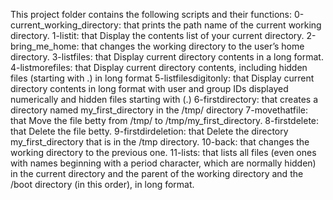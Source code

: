 This project folder contains the following scripts and their functions:
    0-current_working_directory: that prints the path name of the current working directory.
    1-listit: that Display the contents list of your current directory.
    2-bring_me_home: that changes the working directory to the user’s home directory.
    3-listfiles: that Display current directory contents in a long format.
    4-listmorefiles: that Display current directory contents, including hidden files (starting with .) in long format
    5-listfilesdigitonly: that Display current directory contents in long format with user and group IDs displayed numerically and hidden files starting     with (.)
    6-firstdirectory: that  creates a directory named my_first_directory in the /tmp/ directory
    7-movethatfile: that Move the file betty from /tmp/ to /tmp/my_first_directory.
    8-firstdelete: that Delete the file betty.
    9-firstdirdeletion: that Delete the directory my_first_directory that is in the /tmp directory.
    10-back: that changes the working directory to the previous one.
    11-lists: that lists all files (even ones with names beginning with a period character, which are normally hidden) in the current directory and the parent of the working directory and the /boot directory (in this order), in long format.
